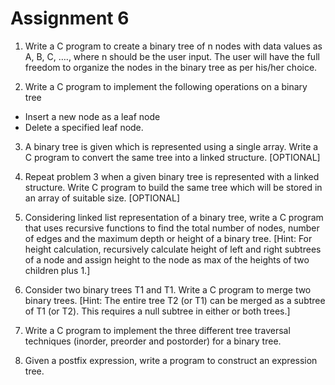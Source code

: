# Assignment 6

1. Write a C program to create a binary tree of n nodes with data values as A, B, C, …., where n should be the user input. The user will have the full freedom to organize the nodes in the binary tree as per his/her choice.

2. Write a C program to implement the following operations on a binary tree 
- Insert a new node as a leaf node
- Delete a specified leaf node.

3. A binary tree is given which is represented using a single array. Write a C program to convert the same tree into a linked structure. [OPTIONAL]

4. Repeat problem 3 when a given binary tree is represented with a linked structure. Write C program to build the same tree which will be stored in an array of suitable size. [OPTIONAL]

5. Considering linked list representation of a binary tree, write a C program that uses recursive functions to find the total number of nodes, number of edges and the maximum depth or height of a binary tree. 
[Hint: For height calculation, recursively calculate height of left and right subtrees of a node and assign height to the node as max of the heights of two children plus 1.]

6. Consider two binary trees T1 and T1. Write a C program to merge two binary trees.
[Hint: The entire tree T2 (or T1) can be merged as a subtree of T1 (or T2). This requires a null subtree in either or both trees.] 

7. Write a C program to implement the three different tree traversal techniques (inorder, preorder and postorder) for a binary tree.

8. Given a postfix expression, write a program to construct an expression tree.